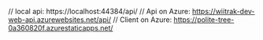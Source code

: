 // local api: https://localhost:44384/api/
// Api on Azure: https://wiitrak-dev-web-api.azurewebsites.net/api/
// Client on Azure: https://polite-tree-0a360820f.azurestaticapps.net/
